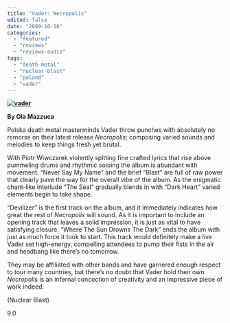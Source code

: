 ```yaml
---
title: "Vader: Necropolis"
edited: false
date: "2009-10-16"
categories:
  - "featured"
  - "reviews"
  - "reviews-audio"
tags:
  - "death-metal"
  - "nuclear-blast"
  - "poland"
  - "vader"
---
```


**[![vader](http://www.hellbound.ca/wp-content/uploads/2009/09/vader-300x300.jpg "vader")](http://www.hellbound.ca/wp-content/uploads/2009/09/vader.jpg)**

**By Ola Mazzuca**

Polska death metal masterminds Vader throw punches with absolutely no remorse on their latest release _Necropolis_; composing varied sounds and melodies to keep things fresh yet brutal.

With Piotr Wiwczarek violently spitting fine crafted lyrics that rise above pummeling drums and rhythmic soloing the album is abundant with movement. “Never Say My Name” and the brief “Blast” are full of raw power that clearly pave the way for the overall vibe of the album. As the enigmatic chant-like interlude “The Seal” gradually blends in with “Dark Heart” varied elements begin to take shape.

“Devilizer” is the first track on the album, and it immediately indicates how great the rest of _Necropolis_ will sound. As it is important to include an opening track that leaves a solid impression, it is just as vital to have satisfying closure. “Where The Sun Drowns The Dark” ends the album with just as much force it took to start. This track would definitely make a live Vader set high-energy, compelling attendees to pump their fists in the air and headbang like there’s no tomorrow.

They may be affiliated with other bands and have garnered enough respect to tour many countries, but there’s no doubt that Vader hold their own. _Necropolis_ is an infernal concoction of creativity and an impressive piece of work indeed.

(Nuclear Blast)

9.0

